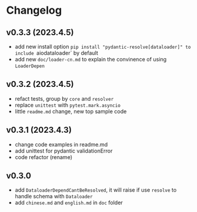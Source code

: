 # Changelog

## v0.3.3 (2023.4.5)
- add new install option `pip install "pydantic-resolve[dataloader]" to include `aiodataloader` by default
- add new `doc/loader-cn.md` to explain the convinence of using `LoaderDepen`

## v0.3.2 (2023.4.5)

- refact tests, group by `core` and `resolver`
- replace `unittest` with `pytest.mark.asyncio`
- little `readme.md` change, new top sample code

## v0.3.1 (2023.4.3)

- change code examples in readme.md
- add unittest for pydantic validationError
- code refactor (rename)

## v0.3.0

- add `DataloaderDependCantBeResolved`, it will raise if use `resolve` to handle schema with `Dataloader`
- add `chinese.md` and `english.md` in `doc` folder
